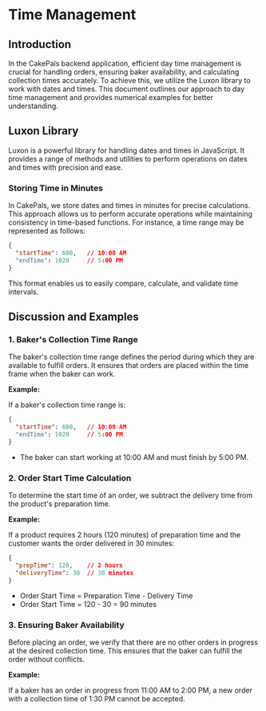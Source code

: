 # Time Management

## Introduction

In the CakePals backend application, efficient day time management is crucial for handling orders, ensuring baker availability, and calculating collection times accurately. To achieve this, we utilize the Luxon library to work with dates and times. This document outlines our approach to day time management and provides numerical examples for better understanding.

## Luxon Library

Luxon is a powerful library for handling dates and times in JavaScript. It provides a range of methods and utilities to perform operations on dates and times with precision and ease.

### Storing Time in Minutes

In CakePals, we store dates and times in minutes for precise calculations. This approach allows us to perform accurate operations while maintaining consistency in time-based functions. For instance, a time range may be represented as follows:

```json
{
  "startTime": 600,   // 10:00 AM
  "endTime": 1020     // 5:00 PM
}
```

This format enables us to easily compare, calculate, and validate time intervals.

## Discussion and Examples

### 1. Baker's Collection Time Range

The baker's collection time range defines the period during which they are available to fulfill orders. It ensures that orders are placed within the time frame when the baker can work.

**Example:**

If a baker's collection time range is:

```json
{
  "startTime": 600,   // 10:00 AM
  "endTime": 1020     // 5:00 PM
}
```

- The baker can start working at 10:00 AM and must finish by 5:00 PM.

### 2. Order Start Time Calculation

To determine the start time of an order, we subtract the delivery time from the product's preparation time.

**Example:**

If a product requires 2 hours (120 minutes) of preparation time and the customer wants the order delivered in 30 minutes:

```json
{
  "prepTime": 120,    // 2 hours
  "deliveryTime": 30  // 30 minutes
}
```

- Order Start Time = Preparation Time - Delivery Time
- Order Start Time = 120 - 30 = 90 minutes

### 3. Ensuring Baker Availability

Before placing an order, we verify that there are no other orders in progress at the desired collection time. This ensures that the baker can fulfill the order without conflicts.

**Example:**

If a baker has an order in progress from 11:00 AM to 2:00 PM, a new order with a collection time of 1:30 PM cannot be accepted.

